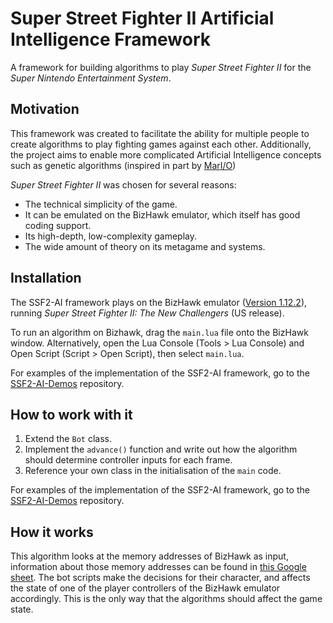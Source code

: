 # Super Street Fighter II Artificial Intelligence Framework

A framework for building algorithms to play *Super Street Fighter II* for the *Super Nintendo Entertainment System*.

## Motivation

This framework was created to facilitate the ability for multiple people to create algorithms to play fighting games against each other. Additionally, the project aims to enable more complicated Artificial Intelligence concepts such as genetic algorithms (inspired in part by [MarI/O](https://youtu.be/qv6UVOQ0F44))

*Super Street Fighter II* was chosen for several reasons:

* The technical simplicity of the game.
* It can be emulated on the BizHawk emulator, which itself has good coding support.
* Its high-depth, low-complexity gameplay.
* The wide amount of theory on its metagame and systems.

## Installation

The SSF2-AI framework plays on the BizHawk emulator ([Version 1.12.2](http://tasvideos.org/BizHawk.html)), running *Super Street Fighter II: The New Challengers* (US release).

To run an algorithm on Bizhawk, drag the `main.lua` file onto the BizHawk window. Alternatively, open the Lua Console (Tools > Lua Console) and Open Script (Script > Open Script), then select `main.lua`.

For examples of the implementation of the SSF2-AI framework, go to the [SSF2-AI-Demos](https://github.com/EHummerston/SSF2-AI-Demos) repository.

## How to work with it

1. Extend the `Bot` class.
2. Implement the `advance()` function and write out how the algorithm should determine controller inputs for each frame.
3. Reference your own class in the initialisation of the `main` code.

For examples of the implementation of the SSF2-AI framework, go to the [SSF2-AI-Demos](https://github.com/EHummerston/SSF2-AI-Demos) repository.

## How it works

This algorithm looks at the memory addresses of BizHawk as input, information about those memory addresses can be found in [this Google sheet](https://docs.google.com/spreadsheets/d/1j9otcEO9si3i59zi-tBLc_kEkg3A1DVr2p1LAXbqkO0/edit?usp=sharing). The bot scripts make the decisions for their character, and affects the state of one of the player controllers of the BizHawk emulator accordingly. This is the only way that the algorithms should affect the game state.